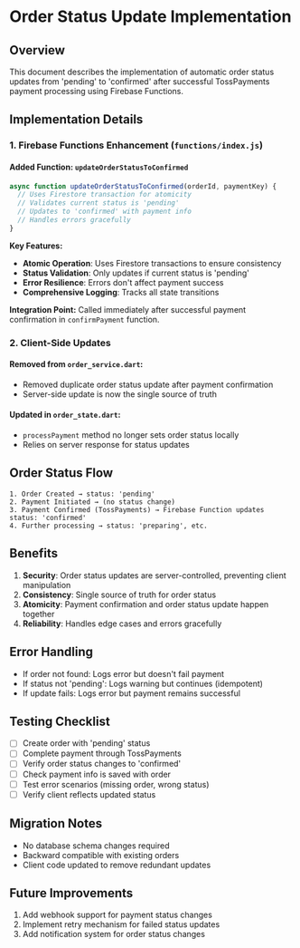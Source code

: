 # Order Status Update Implementation

## Overview
This document describes the implementation of automatic order status updates from 'pending' to 'confirmed' after successful TossPayments payment processing using Firebase Functions.

## Implementation Details

### 1. Firebase Functions Enhancement (`functions/index.js`)

#### Added Function: `updateOrderStatusToConfirmed`
```javascript
async function updateOrderStatusToConfirmed(orderId, paymentKey) {
  // Uses Firestore transaction for atomicity
  // Validates current status is 'pending'
  // Updates to 'confirmed' with payment info
  // Handles errors gracefully
}
```

**Key Features:**
- **Atomic Operation**: Uses Firestore transactions to ensure consistency
- **Status Validation**: Only updates if current status is 'pending'
- **Error Resilience**: Errors don't affect payment success
- **Comprehensive Logging**: Tracks all state transitions

**Integration Point:**
Called immediately after successful payment confirmation in `confirmPayment` function.

### 2. Client-Side Updates

#### Removed from `order_service.dart`:
- Removed duplicate order status update after payment confirmation
- Server-side update is now the single source of truth

#### Updated in `order_state.dart`:
- `processPayment` method no longer sets order status locally
- Relies on server response for status updates

## Order Status Flow

```
1. Order Created → status: 'pending'
2. Payment Initiated → (no status change)
3. Payment Confirmed (TossPayments) → Firebase Function updates status: 'confirmed'
4. Further processing → status: 'preparing', etc.
```

## Benefits

1. **Security**: Order status updates are server-controlled, preventing client manipulation
2. **Consistency**: Single source of truth for order status
3. **Atomicity**: Payment confirmation and order status update happen together
4. **Reliability**: Handles edge cases and errors gracefully

## Error Handling

- If order not found: Logs error but doesn't fail payment
- If status not 'pending': Logs warning but continues (idempotent)
- If update fails: Logs error but payment remains successful

## Testing Checklist

- [ ] Create order with 'pending' status
- [ ] Complete payment through TossPayments
- [ ] Verify order status changes to 'confirmed'
- [ ] Check payment info is saved with order
- [ ] Test error scenarios (missing order, wrong status)
- [ ] Verify client reflects updated status

## Migration Notes

- No database schema changes required
- Backward compatible with existing orders
- Client code updated to remove redundant updates

## Future Improvements

1. Add webhook support for payment status changes
2. Implement retry mechanism for failed status updates
3. Add notification system for order status changes 
